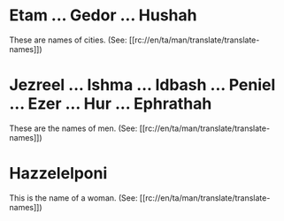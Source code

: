 # Etam ... Gedor ... Hushah

These are names of cities. (See: [[rc://en/ta/man/translate/translate-names]])

# Jezreel ... Ishma ... Idbash ... Peniel ... Ezer ... Hur ... Ephrathah

These are the names of men. (See: [[rc://en/ta/man/translate/translate-names]])

# Hazzelelponi

This is the name of a woman. (See: [[rc://en/ta/man/translate/translate-names]])

